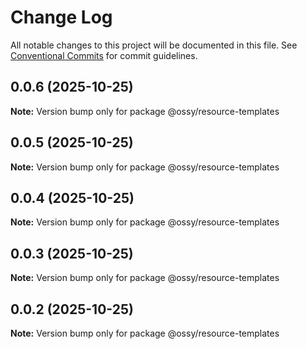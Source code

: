 # Change Log

All notable changes to this project will be documented in this file.
See [Conventional Commits](https://conventionalcommits.org) for commit guidelines.

## 0.0.6 (2025-10-25)

**Note:** Version bump only for package @ossy/resource-templates





## 0.0.5 (2025-10-25)

**Note:** Version bump only for package @ossy/resource-templates





## 0.0.4 (2025-10-25)

**Note:** Version bump only for package @ossy/resource-templates





## 0.0.3 (2025-10-25)

**Note:** Version bump only for package @ossy/resource-templates





## 0.0.2 (2025-10-25)

**Note:** Version bump only for package @ossy/resource-templates
